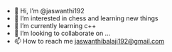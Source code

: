 - 👋 Hi, I’m @jaswanthi192
- 👀 I’m interested in chess and learning new things 
- 🌱 I’m currently learning c++
- 💞️ I’m looking to collaborate on ...
- 📫 How to reach me jaswanthibalaji192@gmail.com

<!---
jaswanthi192/jaswanthi192 is a ✨ special ✨ repository because its `README.md` (this file) appears on your GitHub profile.
You can click the Preview link to take a look at your changes.
--->
